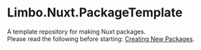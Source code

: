 # Limbo.Nuxt.PackageTemplate

A template repository for making Nuxt packages.<br />
Please read the following before starting: [Creating New Packages](https://docs.limbo.works/tech/creating-new-packages).
